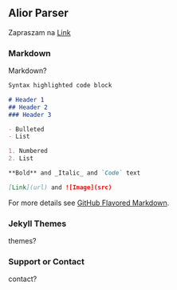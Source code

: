 ## Alior Parser

Zapraszam na [Link](http://szmiglo.github.io/AliorParser/app/index.html)

### Markdown

Markdown?

```markdown
Syntax highlighted code block

# Header 1
## Header 2
### Header 3

- Bulleted
- List

1. Numbered
2. List

**Bold** and _Italic_ and `Code` text

[Link](url) and ![Image](src)
```


For more details see [GitHub Flavored Markdown](https://guides.github.com/features/mastering-markdown/).

### Jekyll Themes

themes?

### Support or Contact

contact?
